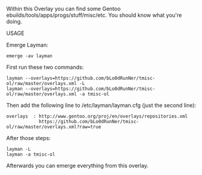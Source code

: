 Within this Overlay you can find some Gentoo ebuilds/tools/apps/progs/stuff/misc/etc.
You should know what you're doing.

USAGE

Emerge Layman:

    emerge -av layman

First run these two commands:

    layman --overlays=https://github.com/bLo0dRunNer/tmisc-ol/raw/master/overlays.xml -L
    layman --overlays=https://github.com/bLo0dRunNer/tmisc-ol/raw/master/overlays.xml -a tmisc-ol

Then add the following line to /etc/layman/layman.cfg (just the second line):

    overlays  : http://www.gentoo.org/proj/en/overlays/repositories.xml
                https://github.com/bLo0dRunNer/tmisc-ol/raw/master/overlays.xml?raw=true

After those steps:

    layman -L
    layman -a tmisc-ol

Afterwards you can emerge everything from this overlay.
